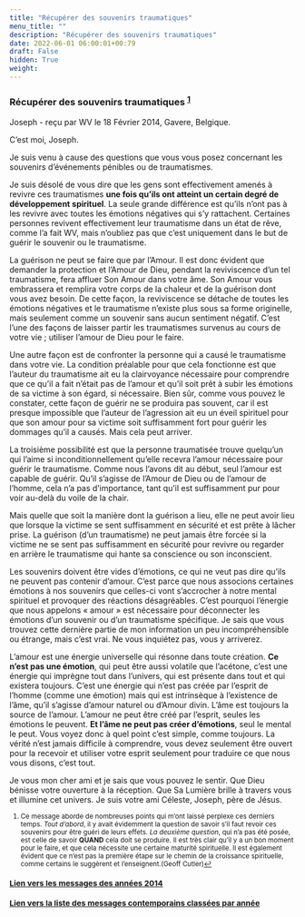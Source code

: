 ```yaml
---
title: "Récupérer des souvenirs traumatiques"
menu_title: ""
description: "Récupérer des souvenirs traumatiques"
date: 2022-06-01 06:00:01+00:79
draft: False
hidden: True
weight:
---
```

### Récupérer des souvenirs traumatiques <sup id="a1">[1](#f1)</sup>

Joseph - reçu par WV le 18 Février 2014, Gavere, Belgique.

C’est moi, Joseph.

Je suis venu à cause des questions que vous vous posez concernant les souvenirs d’événements pénibles ou de traumatismes.

Je suis désolé de vous dire que les gens sont effectivement amenés à revivre ces traumatismes **une fois qu’ils ont atteint un certain degré de développement spirituel**. La seule grande différence est qu’ils n’ont pas à les revivre avec toutes les émotions négatives qui s’y rattachent. Certaines personnes revivent effectivement leur traumatisme dans un état de rêve, comme l’a fait WV, mais n’oubliez pas que c’est uniquement dans le but de guérir le souvenir ou le traumatisme.

La guérison ne peut se faire que par l’Amour. Il est donc évident que demander la protection et l’Amour de Dieu, pendant la reviviscence d’un tel traumatisme, fera affluer Son Amour dans votre âme. Son Amour vous embrassera et remplira votre corps de la chaleur et de la guérison dont vous avez besoin. De cette façon, la reviviscence se détache de toutes les émotions négatives et le traumatisme n’existe plus sous sa forme originelle, mais seulement comme un souvenir sans aucun sentiment négatif. C’est l’une des façons de laisser partir les traumatismes survenus au cours de votre vie ; utiliser l’amour de Dieu pour le faire.

Une autre façon est de confronter la personne qui a causé le traumatisme dans votre vie. La condition préalable pour que cela fonctionne est que l’auteur du traumatisme ait eu la clairvoyance nécessaire pour comprendre que ce qu’il a fait n’était pas de l’amour et qu’il soit prêt à subir les émotions de sa victime à son égard, si nécessaire. Bien sûr, comme vous pouvez le constater, cette façon de guérir ne se produira pas souvent, car il est presque impossible que l’auteur de l’agression ait eu un éveil spirituel pour que son amour pour sa victime soit suffisamment fort pour guérir les dommages qu’il a causés. Mais cela peut arriver.

La troisième possibilité est que la personne traumatisée trouve quelqu’un qui l’aime si inconditionnellement qu’elle recevra l’amour nécessaire pour guérir le traumatisme. Comme nous l’avons dit au début, seul l’amour est capable de guérir. Qu’il s’agisse de l’Amour de Dieu ou de l’amour de l’homme, cela n’a pas d’importance, tant qu’il est suffisamment pur pour voir au-delà du voile de la chair.

Mais quelle que soit la manière dont la guérison a lieu, elle ne peut avoir lieu que lorsque la victime se sent suffisamment en sécurité et est prête à lâcher prise. La guérison (d’un traumatisme) ne peut jamais être forcée si la victime ne se sent pas suffisamment en sécurité pour revivre ou regarder en arrière le traumatisme qui hante sa conscience ou son inconscient.

Les souvenirs doivent être vides d’émotions, ce qui ne veut pas dire qu’ils ne peuvent pas contenir d’amour. C’est parce que nous associons certaines émotions à nos souvenirs que celles-ci vont s’accrocher à notre mental spirituel et provoquer des réactions désagréables. C’est pourquoi l’énergie que nous appelons « amour » est nécessaire pour déconnecter les émotions d’un souvenir ou d’un traumatisme spécifique. Je sais que vous trouvez cette dernière partie de mon information un peu incompréhensible ou étrange, mais c’est vrai. Ne vous inquiétez pas, vous y arriverez.

L’amour est une énergie universelle qui résonne dans toute création. **Ce n’est pas une émotion**, qui peut être aussi volatile que l’acétone, c’est une énergie qui imprègne tout dans l’univers, qui est présente dans tout et qui existera toujours. C’est une énergie qui n’est pas créée par l’esprit de l’homme (comme une émotion) mais qui est intrinsèque à l’existence de l’âme, qu’il s’agisse d’amour naturel ou d’Amour divin. L’âme est toujours la source de l’amour. L’amour ne peut être créé par l’esprit, seules les émotions le peuvent. **Et l’âme ne peut pas créer d’émotions**, seul le mental le peut. Vous voyez donc à quel point c’est simple, comme toujours. La vérité n’est jamais difficile à comprendre, vous devez seulement être ouvert pour la recevoir et utiliser votre esprit seulement pour traduire ce que nous vous disons, c’est tout.

Je vous mon cher ami et je sais que vous pouvez le sentir. Que Dieu bénisse votre ouverture à la réception. Que Sa Lumière brille à travers vous et illumine cet univers. Je suis votre ami Céleste, Joseph, père de Jésus.
<small>

1. <large id="f1"> Ce message aborde de nombreuses points qui m’ont laissé perplexe ces derniers temps. *Tout d’abord*, il y avait évidemment la question de savoir s’il faut revoir ces souvenirs pour être guéri de leurs effets. *La deuxième question*, qui n’a pas été posée, est celle de savoir **QUAND** cela doit se produire. Il est très clair qu’il y a un bon moment pour le faire, et que cela nécessite une certaine maturité spirituelle. Il est également évident que ce n’est pas la première étape sur le chemin de la croissance spirituelle, comme certains le suggèrent et l’enseignent.(Geoff Cutler)[↩](#a1)

### [**Lien vers les messages des années 2014**](/fr-contemporary-messages/fr-contemporary-messages-by-date-order/fr-contemporary-messages-2014/)

### [**Lien vers la liste des messages contemporains classées par année**](/fr-contemporary-messages/fr-contemporary-messages-by-date-order/)